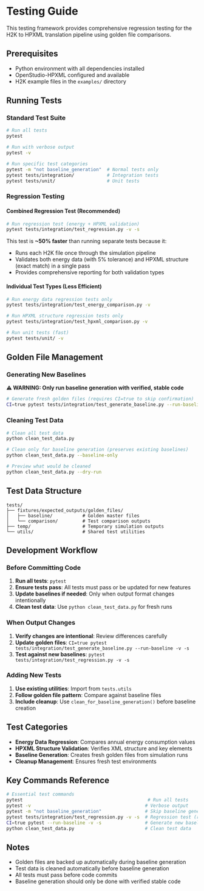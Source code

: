 # Testing Guide

This testing framework provides comprehensive regression testing for the H2K to HPXML translation pipeline using golden file comparisons.

## Prerequisites

- Python environment with all dependencies installed
- OpenStudio-HPXML configured and available
- H2K example files in the `examples/` directory

## Running Tests

### Standard Test Suite
```bash
# Run all tests
pytest

# Run with verbose output
pytest -v

# Run specific test categories
pytest -m "not baseline_generation"  # Normal tests only
pytest tests/integration/            # Integration tests
pytest tests/unit/                   # Unit tests
```

### Regression Testing

#### Combined Regression Test (Recommended)
```bash
# Run regression test (energy + HPXML validation)
pytest tests/integration/test_regression.py -v -s
```

This test is **~50% faster** than running separate tests because it:
- Runs each H2K file once through the simulation pipeline
- Validates both energy data (with 5% tolerance) and HPXML structure (exact match) in a single pass
- Provides comprehensive reporting for both validation types

#### Individual Test Types (Less Efficient)
```bash
# Run energy data regression tests only
pytest tests/integration/test_energy_comparison.py -v

# Run HPXML structure regression tests only
pytest tests/integration/test_hpxml_comparison.py -v

# Run unit tests (fast)
pytest tests/unit/ -v
```

## Golden File Management

### Generating New Baselines
**⚠️ WARNING: Only run baseline generation with verified, stable code**

```bash
# Generate fresh golden files (requires CI=true to skip confirmation)
CI=true pytest tests/integration/test_generate_baseline.py --run-baseline -v -s
```

### Cleaning Test Data
```bash
# Clean all test data
python clean_test_data.py

# Clean only for baseline generation (preserves existing baselines)
python clean_test_data.py --baseline-only

# Preview what would be cleaned
python clean_test_data.py --dry-run
```

## Test Data Structure

```
tests/
├── fixtures/expected_outputs/golden_files/
│   ├── baseline/           # Golden master files
│   └── comparison/         # Test comparison outputs
├── temp/                   # Temporary simulation outputs
└── utils/                  # Shared test utilities
```

## Development Workflow

### Before Committing Code
1. **Run all tests**: `pytest`
2. **Ensure tests pass**: All tests must pass or be updated for new features
3. **Update baselines if needed**: Only when output format changes intentionally
4. **Clean test data**: Use `python clean_test_data.py` for fresh runs

### When Output Changes
1. **Verify changes are intentional**: Review differences carefully
2. **Update golden files**: `CI=true pytest tests/integration/test_generate_baseline.py --run-baseline -v -s`
3. **Test against new baselines**: `pytest tests/integration/test_regression.py -v -s`

### Adding New Tests
1. **Use existing utilities**: Import from `tests.utils`
2. **Follow golden file pattern**: Compare against baseline files
3. **Include cleanup**: Use `clean_for_baseline_generation()` before baseline creation

## Test Categories

- **Energy Data Regression**: Compares annual energy consumption values
- **HPXML Structure Validation**: Verifies XML structure and key elements
- **Baseline Generation**: Creates fresh golden files from simulation runs
- **Cleanup Management**: Ensures fresh test environments

## Key Commands Reference

```bash
# Essential test commands
pytest                                              # Run all tests
pytest -v                                          # Verbose output  
pytest -m "not baseline_generation"                # Skip baseline generation
pytest tests/integration/test_regression.py -v -s  # Regression test (recommended)
CI=true pytest --run-baseline -v -s                # Generate new baselines
python clean_test_data.py                          # Clean test data
```

## Notes

- Golden files are backed up automatically during baseline generation
- Test data is cleaned automatically before baseline generation
- All tests must pass before code commits
- Baseline generation should only be done with verified stable code